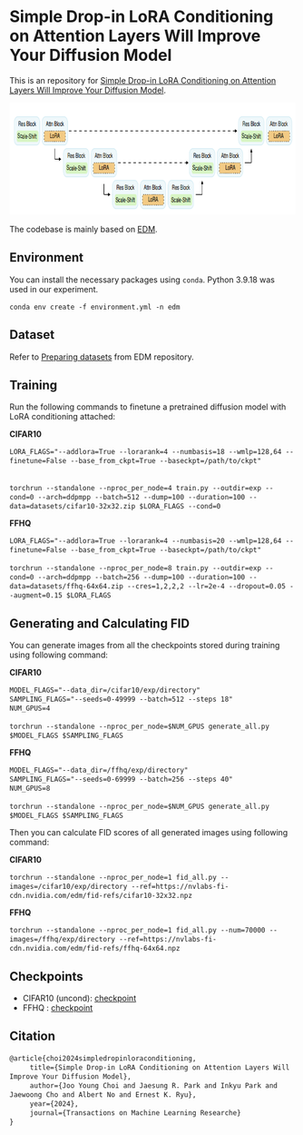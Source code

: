 # Simple Drop-in LoRA Conditioning on Attention Layers Will Improve Your Diffusion Model

This is an repository for [Simple Drop-in LoRA Conditioning on Attention Layers Will Improve Your Diffusion Model](https://openreview.net/forum?id=38P40gJPrI).

<p align="center">
<img src="thumbnail.png" width="834" height="197">

The codebase is mainly based on [EDM](https://github.com/NVlabs/edm). 

## Environment

You can install the necessary packages using `conda`. Python 3.9.18 was used in our experiment.

```
conda env create -f environment.yml -n edm
```

## Dataset

Refer to [Preparing datasets](https://github.com/NVlabs/edm?tab=readme-ov-file#preparing-datasets) from EDM repository.

## Training 

Run the following commands to finetune a pretrained diffusion model with LoRA conditioning attached:

**CIFAR10**

```
LORA_FLAGS="--addlora=True --lorarank=4 --numbasis=18 --wmlp=128,64 --finetune=False --base_from_ckpt=True --baseckpt=/path/to/ckpt"


torchrun --standalone --nproc_per_node=4 train.py --outdir=exp --cond=0 --arch=ddpmpp --batch=512 --dump=100 --duration=100 --data=datasets/cifar10-32x32.zip $LORA_FLAGS --cond=0
```

**FFHQ**
```
LORA_FLAGS="--addlora=True --lorarank=4 --numbasis=20 --wmlp=128,64 --finetune=False --base_from_ckpt=True --baseckpt=/path/to/ckpt"

torchrun --standalone --nproc_per_node=8 train.py --outdir=exp --cond=0 --arch=ddpmpp --batch=256 --dump=100 --duration=100 --data=datasets/ffhq-64x64.zip --cres=1,2,2,2 --lr=2e-4 --dropout=0.05 --augment=0.15 $LORA_FLAGS
```


## Generating and Calculating FID

You can generate images from all the checkpoints stored during training using following command:

**CIFAR10**
```
MODEL_FLAGS="--data_dir=/cifar10/exp/directory"
SAMPLING_FLAGS="--seeds=0-49999 --batch=512 --steps 18"
NUM_GPUS=4

torchrun --standalone --nproc_per_node=$NUM_GPUS generate_all.py $MODEL_FLAGS $SAMPLING_FLAGS
```

**FFHQ**
```
MODEL_FLAGS="--data_dir=/ffhq/exp/directory"
SAMPLING_FLAGS="--seeds=0-69999 --batch=256 --steps 40"
NUM_GPUS=8

torchrun --standalone --nproc_per_node=$NUM_GPUS generate_all.py $MODEL_FLAGS $SAMPLING_FLAGS
```

Then you can calculate FID scores of all generated images using following command:

**CIFAR10**
```
torchrun --standalone --nproc_per_node=1 fid_all.py --images=/cifar10/exp/directory --ref=https://nvlabs-fi-cdn.nvidia.com/edm/fid-refs/cifar10-32x32.npz
```

**FFHQ**
```
torchrun --standalone --nproc_per_node=1 fid_all.py --num=70000 --images=/ffhq/exp/directory --ref=https://nvlabs-fi-cdn.nvidia.com/edm/fid-refs/ffhq-64x64.npz
```


## Checkpoints

- CIFAR10 (uncond): [checkpoint](https://drive.google.com/file/d/1mgDSPvL9BnGsRhhySS41XEq03_W1ci-Y/view?usp=drive_link)
- FFHQ : [checkpoint](https://drive.google.com/file/d/1p1PI4EU5NzX7B4X98L_XbfO2fiY96f7b/view?usp=drive_link)

## Citation
 ```
@article{choi2024simpledropinloraconditioning,
      title={Simple Drop-in LoRA Conditioning on Attention Layers Will Improve Your Diffusion Model}, 
      author={Joo Young Choi and Jaesung R. Park and Inkyu Park and Jaewoong Cho and Albert No and Ernest K. Ryu},
      year={2024},
      journal={Transactions on Machine Learning Researche}
}
```

